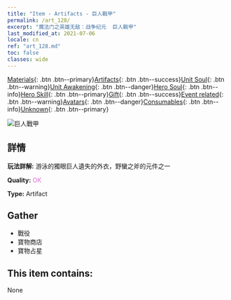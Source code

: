 ```yaml
---
title: "Item - Artifacts - 巨人戰甲"
permalink: /art_128/
excerpt: "魔法门之英雄无敌：战争纪元  巨人戰甲"
last_modified_at: 2021-07-06
locale: cn
ref: "art_128.md"
toc: false
classes: wide
---
```

 [Materials](/ItemsCN/){: .btn .btn--primary}[Artifacts](/ItemsCN/Artifacts/){: .btn .btn--success}[Unit Soul](/ItemsCN/UnitSoul/){: .btn .btn--warning}[Unit Awakening](/ItemsCN/UnitAwakening/){: .btn .btn--danger}[Hero Soul](/ItemsCN/HeroSoul/){: .btn .btn--info}[Hero Skill](/ItemsCN/HeroSkill/){: .btn .btn--primary}[Gift](/ItemsCN/Gift/){: .btn .btn--success}[Event related](/ItemsCN/Events/){: .btn .btn--warning}[Avatars](/ItemsCN/Avatars/){: .btn .btn--danger}[Consumables](/ItemsCN/Consumables/){: .btn .btn--info}[Unknown](/ItemsCN/Unknown/){: .btn .btn--primary}

 ![巨人戰甲](/images/t/artifact_40314.png)

## 詳情
 **玩法詳解:** 游泳的獨眼巨人遺失的外衣，野蠻之斧的元件之一

 **Quality:** <span style="color: #DA70D6">OK</span>

 **Type:** Artifact

## Gather

*    戰役 
*    寶物商店 
*    寶物占星 

## This item contains:

  None


